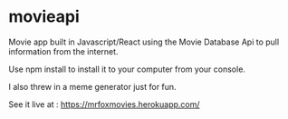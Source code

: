 # movieapi

Movie app built in Javascript/React using the Movie Database Api to pull information from the internet.

Use npm install to install it to your computer from your console.

I also threw in a meme generator just for fun.

See it live at : https://mrfoxmovies.herokuapp.com/
